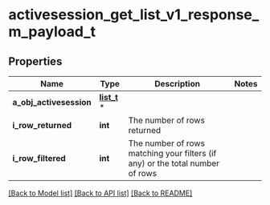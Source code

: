 # activesession_get_list_v1_response_m_payload_t

## Properties
Name | Type | Description | Notes
------------ | ------------- | ------------- | -------------
**a_obj_activesession** | [**list_t**](activesession_list_element.md) \* |  | 
**i_row_returned** | **int** | The number of rows returned | 
**i_row_filtered** | **int** | The number of rows matching your filters (if any) or the total number of rows | 

[[Back to Model list]](../README.md#documentation-for-models) [[Back to API list]](../README.md#documentation-for-api-endpoints) [[Back to README]](../README.md)


